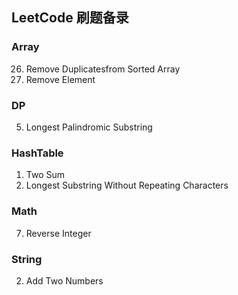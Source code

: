 ## LeetCode 刷题备录

### Array
26. Remove Duplicatesfrom Sorted Array  
27. Remove Element

### DP
05. Longest Palindromic Substring  

### HashTable
01. Two Sum  
03. Longest Substring Without Repeating Characters  

### Math
07. Reverse Integer  

### String
02. Add Two Numbers